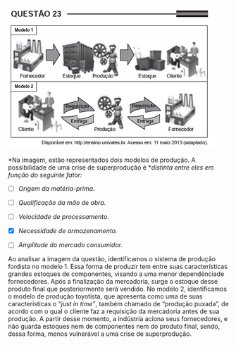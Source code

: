 

![](7f9b772e-22f4-bcd9-a7a6-b8b18012fd43.png)

*Na imagem, estão representados dois modelos de produção. A possibilidade de uma crise de superprodução é **distinta entre eles em função do seguinte fator:*



- [ ] *Origem da matéria-prima.*
- [ ] *Qualificação da mão de obra.*
- [ ] *Velocidade de processamento.*
- [x] *Necessidade de armazenamento.*
- [ ] *Amplitude do mercado consumidor.*


Ao analisar a imagem da questão, identificamos o sistema de produção fordista no modelo 1. Essa forma de produzir tem entre suas características grandes estoques de componentes, visando a uma menor dependênciade fornecedores. Após a finalização da mercadoria, surge o estoque desse produto final que posteriormente será vendido. No modelo 2, identificamos o modelo de produção toyotista, que apresenta como uma de suas características o *“just in time”*, também chamado de “produção puxada”, de acordo com o qual o cliente faz a requisição da mercadoria antes de sua produção. A partir desse momento, a indústria aciona seus fornecedores, e não guarda estoques nem de componentes nem do produto final, sendo, dessa forma, menos vulnerável a uma crise de superprodução.
